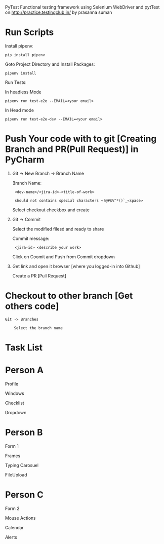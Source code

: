 PyTest Functional testing framework using Selenium WebDriver and pytTest on http://practice.testingclub.in/ by prasanna suman

# Run Scripts
 Install pipenv: 
    
    pip install pipenv
 
 Goto Project Directory and Install Packages:
    
    pipenv install

Run Tests:

   In headless Mode

	pipenv run test-e2e --EMAIL=<your email>
   
   In Head mode
	
	pipenv run test-e2e-dev --EMAIL=<your email>


# Push Your code with to git [Creating Branch and PR(Pull Request)] in PyCharm
1. Git -> New Branch -> Branch Name

	Branch Name:
	
		<dev-name>/<jira-id>-<title-of-work>
		
		should not contains special characters ~!@#$%^*()`_<space>
		
	Select checkout checkbox and create
	
2. Git -> Commit

	Select the modified filesd and ready to share
	
	Commit message:
	
		<jira-id> <describe your work>
		
	Click on Coomit and Push from Commit dropdown
	
3. Get link and open it browser [where you logged-in into Github]

	Create a PR [Pull Request]
	
	
# Checkout to other branch [Get others code]
	Git -> Branches
	
		Select the branch name

# Task List

# Person A
Profile

Windows

Checklist

Dropdown

# Person B
Form 1

Frames

Typing Carosuel

FileUpload

# Person C

Form 2

Mouse Actions

Calendar

Alerts
